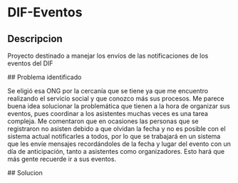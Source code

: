# DIF-Eventos

## Descripcion
<p> Proyecto destinado a manejar los envíos de las notificaciones de los eventos del DIF </p>
## Problema identificado
<p> Se eligió esa ONG por la cercanía que se tiene ya que me encuentro realizando el servicio social y que conozco más sus procesos. Me parece buena idea solucionar la problemática que tienen a la hora de organizar sus eventos, pues coordinar a los asistentes muchas veces es una tarea compleja. Me comentaron que en ocasiones las personas que se registraron no asisten debido a que olvidan la fecha y no es posible con el sistema actual notificarles a todos, por lo que se trabajará en un sistema que les envíe mensajes recordándoles de la fecha y lugar del evento con un día de anticipación, tanto a asistentes como organizadores. Esto hará que más gente recuerde ir a sus eventos.</p>
## Solucion
